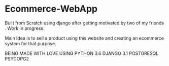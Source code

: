 # Ecommerce-WebApp
Built from Scratch using django after getting motivated by two of my friends . Work in progress.

Main Idea is to sell a product using this website and creating an ecommerce system for that purpose.

BEING MADE WITH LOVE USING 
PYTHON 3.6
DJANGO 3.1
POSTGRESQL
PSYCOPG2
